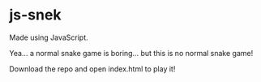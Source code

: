 # js-snek

Made using JavaScript.

Yea... a normal snake game is boring... but this is no normal snake game!

Download the repo and open index.html to play it!
